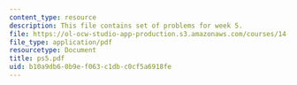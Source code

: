 ```yaml
---
content_type: resource
description: This file contains set of problems for week 5.
file: https://ol-ocw-studio-app-production.s3.amazonaws.com/courses/14-30-introduction-to-statistical-method-in-economics-spring-2006/b10a9db60b9ef063c1dbc0cf5a6918fe_ps5.pdf
file_type: application/pdf
resourcetype: Document
title: ps5.pdf
uid: b10a9db6-0b9e-f063-c1db-c0cf5a6918fe
---
```

